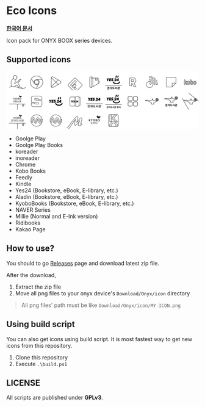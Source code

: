# Eco Icons

**[한국어 문서](README.ko.md)**

Icon pack for ONYX BOOX series devices.

## Supported icons

![All Icons](doc/grid.png)

* Goolge Play
* Goolge Play Books
* koreader
* inoreader
* Chrome
* Kobo Books
* Feedly
* Kindle
* Yes24 (Bookstore, eBook, E-library, etc.)
* Aladin (Bookstore, eBook, E-library, etc.)
* KyoboBooks (Bookstore, eBook, E-library, etc.)
* NAVER Series
* Millie (Normal and E-Ink version)
* Ridibooks
* Kakao Page

## How to use?

You should to go [Releases](https://github.com/RivMt/EcoIcons/releases) page and download latest zip file.

After the download,
1. Extract the zip file
2. Move all png files to your onyx device's `Download/Onyx/icon` directory
> All png files' path must be like `Download/Onyx/icon/MY-ICON.png`

## Using build script

You can also get icons using build script. It is most fastest way to get new icons from this repository.

1. Clone this repository
2. Execute `.\build.ps1`

## LICENSE

All scripts are published under **GPLv3**. 
